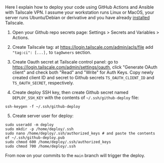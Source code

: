Here I explain how to deploy your code using GitHub Actions and Ansible with Tailscale VPN.
I assume your workstation runs Linux or MacOS, your server runs Ubuntu/Debian or derivative
and you have already [installed](https://tailscale.com/kb/1031/install-linux) Tailscale.

1. Open your Github repo secrets page: Settings > Secrets and Variables > Actions.

2. Create Tailscale tag: at https://login.tailscale.com/admin/acls/file add `"tag:ci": [...],` to `tagOwners` section.

3. Create Oauth secret at Tailscale control panel: go to <https://login.tailscale.com/admin/settings/oauth>,
click "Generate OAuth client" and check both "Read" and "Write" for Auth Keys. Copy newly
created client ID and secret to Github secrets `TS_OAUTH_CLIENT_ID` and `TS_OAUTH_SECRET`,
respectively.

4. Create deploy SSH key, then create Github secret named `DEPLOY_SSH_KEY` with the
contents of `~/.ssh/github-deploy` file:
```
ssh-keygen -f ~/.ssh/github-deploy
```
 
5. Create server user for deploy:
```
sudo useradd -m deploy
sudo mkdir -p /home/deploy/.ssh
sudo nano /home/deploy/.ssh/authorized_keys # and paste the contents of ~/.ssh/github-deploy.pub
sudo chmod 600 /home/deploy/.ssh/authorized_keys
sudo chmod 700 /home/deploy/.ssh
```
From now on your commits to the `main` branch will trigger the deploy.
